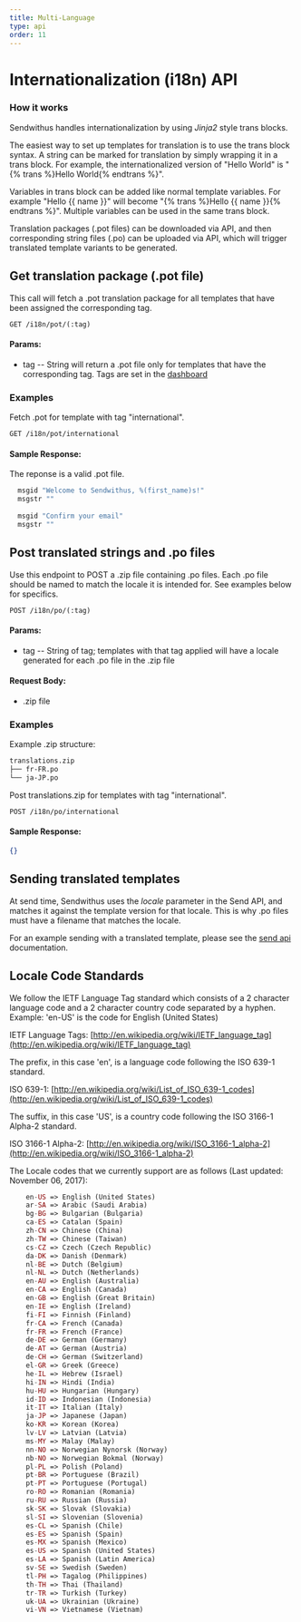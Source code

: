 ```yaml
---
title: Multi-Language
type: api
order: 11
---
```


# Internationalization (i18n) API

### How it works

Sendwithus handles internationalization by using *Jinja2* style trans blocks.

The easiest way to set up templates for translation is to use the trans block syntax. A string can be marked for translation by simply wrapping it in a trans block. For example, the internationalized version of "Hello World" is "{% trans %}Hello World{% endtrans %}".

Variables in trans block can be added like normal template variables. For example "Hello {{ name }}" will become "{% trans %}Hello {{ name }}{% endtrans %}". Multiple variables can be used in the same trans block.

Translation packages (.pot files) can be downloaded via API, and then corresponding string files (.po) can be uploaded via API, which will trigger translated template variants to be generated.

## Get translation package (.pot file)


This call will fetch a .pot translation package for all templates that have been assigned the corresponding tag.

`GET /i18n/pot/(:tag)`

#### Params:

- tag       -- String will return a .pot file only for templates that have the corresponding tag. Tags are set in the [dashboard](https://www.sendwithus.com/#/emails)

### Examples

Fetch .pot for template with tag "international".

`GET /i18n/pot/international`

#### Sample Response:

The reponse is a valid .pot file.

```sh
  msgid "Welcome to Sendwithus, %(first_name)s!"
  msgstr ""
  	 
  msgid "Confirm your email"
  msgstr ""
```

## Post translated strings and .po files

Use this endpoint to POST a .zip file containing .po files. Each .po file should be named to match the locale it is intended for. See examples below for specifics.

`POST /i18n/po/(:tag)`

#### Params:

- tag       -- String of tag; templates with that tag applied will have a locale generated for each .po file in the .zip file

#### Request Body:

- .zip file


### Examples

Example .zip structure:

```sh
translations.zip
├── fr-FR.po
└── ja-JP.po
```

Post translations.zip for templates with tag "international".

`POST /i18n/po/international`

#### Sample Response:

```json
{}
```

## Sending translated templates

At send time, Sendwithus uses the _locale_ parameter in the Send API, and matches it against the template version for that locale. This is why .po files must have a filename that matches the locale.

For an example sending with a translated template, please see the [send api](https://www.sendwithus.com/docs/api#send) documentation.

## Locale Code Standards

We follow the IETF Language Tag standard which consists of a 2 character language code and a 2 character country code separated by a hyphen.  Example: 'en-US' is the code for English (United States)

IETF Language Tags: [http://en.wikipedia.org/wiki/IETF_language_tag](http://en.wikipedia.org/wiki/IETF_language_tag)

The prefix, in this case 'en', is a language code following the ISO 639-1 standard.

ISO 639-1: [http://en.wikipedia.org/wiki/List_of_ISO_639-1_codes](http://en.wikipedia.org/wiki/List_of_ISO_639-1_codes)

The suffix, in this case 'US', is a country code following the ISO 3166-1 Alpha-2 standard.

ISO 3166-1 Alpha-2: [http://en.wikipedia.org/wiki/ISO_3166-1_alpha-2](http://en.wikipedia.org/wiki/ISO_3166-1_alpha-2)

The Locale codes that we currently support are as follows (Last updated: November 06, 2017):

```php
    en-US => English (United States)
    ar-SA => Arabic (Saudi Arabia)
    bg-BG => Bulgarian (Bulgaria)
    ca-ES => Catalan (Spain)
    zh-CN => Chinese (China)
    zh-TW => Chinese (Taiwan)
    cs-CZ => Czech (Czech Republic)
    da-DK => Danish (Denmark)
    nl-BE => Dutch (Belgium)
    nl-NL => Dutch (Netherlands)
    en-AU => English (Australia)
    en-CA => English (Canada)
    en-GB => English (Great Britain)
    en-IE => English (Ireland)
    fi-FI => Finnish (Finland)
    fr-CA => French (Canada)
    fr-FR => French (France)
    de-DE => German (Germany)
    de-AT => German (Austria)
    de-CH => German (Switzerland)
    el-GR => Greek (Greece)
    he-IL => Hebrew (Israel)
    hi-IN => Hindi (India)
    hu-HU => Hungarian (Hungary)
    id-ID => Indonesian (Indonesia)
    it-IT => Italian (Italy)
    ja-JP => Japanese (Japan)
    ko-KR => Korean (Korea)
    lv-LV => Latvian (Latvia)
    ms-MY => Malay (Malay)
    nn-NO => Norwegian Nynorsk (Norway)
    nb-NO => Norwegian Bokmal (Norway)
    pl-PL => Polish (Poland)
    pt-BR => Portuguese (Brazil)
    pt-PT => Portuguese (Portugal)
    ro-RO => Romanian (Romania)
    ru-RU => Russian (Russia)
    sk-SK => Slovak (Slovakia)
    sl-SI => Slovenian (Slovenia)
    es-CL => Spanish (Chile)
    es-ES => Spanish (Spain)
    es-MX => Spanish (Mexico)
    es-US => Spanish (United States)
    es-LA => Spanish (Latin America)
    sv-SE => Swedish (Sweden)
    tl-PH => Tagalog (Philippines)
    th-TH => Thai (Thailand)
    tr-TR => Turkish (Turkey)
    uk-UA => Ukrainian (Ukraine)
    vi-VN => Vietnamese (Vietnam)
```
